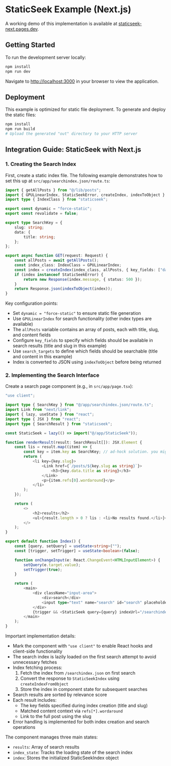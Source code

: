 # StaticSeek Example (Next.js)

A working demo of this implementation is available at [staticseek-next.pages.dev](https://staticseek-next.pages.dev/).

## Getting Started

To run the development server locally:

```bash
npm install
npm run dev
```

Navigate to [http://localhost:3000](http://localhost:3000) in your browser to view the application.

## Deployment

This example is optimized for static file deployment. To generate and deploy the static files:

```bash
npm install
npm run build
# Upload the generated "out" directory to your HTTP server
```

## Integration Guide: StaticSeek with Next.js

### 1. Creating the Search Index

First, create a static index file. The following example demonstrates how to set this up at `src/app/searchindex.json/route.ts`:

```typescript
import { getAllPosts } from "@/lib/posts";
import { GPULinearIndex, StaticSeekError, createIndex, indexToObject } from "staticseek";
import type { IndexClass } from "staticseek";

export const dynamic = "force-static";
export const revalidate = false;

export type SearchKey = {
    slug: string;
    data: {
        title: string;
    };
};

export async function GET(request: Request) {
    const allPosts = await getAllPosts();
    const index_class: IndexClass = GPULinearIndex;
    const index = createIndex(index_class, allPosts, { key_fields: ["data.title", "slug"], search_targets: ["data.title", "content"] });
    if (index instanceof StaticSeekError) {
        return new Response(index.message, { status: 500 });
    }
    return Response.json(indexToObject(index));
}
```

Key configuration points:
- Set `dynamic = "force-static"` to ensure static file generation
- Use `GPULinearIndex` for search functionality (other index types are available)
- The `allPosts` variable contains an array of posts, each with title, slug, and content fields
- Configure `key_fields` to specify which fields should be available in search results (title and slug in this example)
- Use `search_targets` to define which fields should be searchable (title and content in this example)
- Index is converted to JSON using `indexToObject` before being returned

### 2. Implementing the Search Interface

Create a search page component (e.g., in `src/app/page.tsx`):

```typescript
"use client";

import type { SearchKey } from "@/app/searchindex.json/route.ts";
import Link from "next/link";
import { lazy, useState } from "react";
import type { JSX } from "react";
import type { SearchResult } from "staticseek";

const StaticSeek = lazy(() => import("@/app/StaticSeek"));

function renderResult(result: SearchResult[]): JSX.Element {
    const lis = result.map((item) => {
        const key = item.key as SearchKey; // ad-hock solution. you might as well use zod or something like that to validate the key.
        return (
            <li key={key.slug}>
                <Link href={`/posts/${key.slug as string}`}>
                    <h3>{key.data.title as string}</h3>
                </Link>
                <p>{item.refs[0].wordaround}</p>
            </li>
        );
    });

    return (
        <>
            <h2>results</h2>
            <ul>{result.length > 0 ? lis : <li>No results found.</li>}</ul>
        </>
    );
}

export default function Index() {
    const [query, setQuery] = useState<string>("");
    const [trigger, setTrigger] = useState<boolean>(false);

    function onChangeInput(e: React.ChangeEvent<HTMLInputElement>) {
        setQuery(e.target.value);
        setTrigger(true);
    }

    return (
        <main>
            <div className="input-area">
                <div>search</div>
                <input type="text" name="search" id="search" placeholder="type your search query in English..." onChange={onChangeInput} />
            </div>
            {trigger && <StaticSeek query={query} indexUrl="/searchindex.json" suspense={<div>Loading index...</div>} render={renderResult} />}
        </main>
    );
}
```

Important implementation details:
- Mark the component with `"use client"` to enable React hooks and client-side functionality
- The search index is lazily loaded on the first search attempt to avoid unnecessary fetches
- Index fetching process:
  1. Fetch the index from `/searchindex.json` on first search
  2. Convert the response to `StaticSeekIndex` using `createIndexFromObject`
  3. Store the index in component state for subsequent searches
- Search results are sorted by relevance score
- Each result includes:
  - The key fields specified during index creation (title and slug)
  - Matched content context via `refs[*].wordaround`
  - Link to the full post using the slug
- Error handling is implemented for both index creation and search operations

The component manages three main states:
- `results`: Array of search results
- `index_state`: Tracks the loading state of the search index
- `index`: Stores the initialized StaticSeekIndex object
